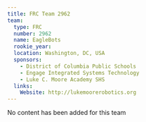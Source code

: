 ```yaml
---
title: FRC Team 2962
team:
  type: FRC
  number: 2962
  name: EagleBots
  rookie_year: 
  location: Washington, DC, USA
  sponsors:
    - District of Columbia Public Schools
    - Engage Integrated Systems Technology
    - Luke C. Moore Academy SHS
  links:
    Website: http://lukemoorerobotics.org
---
```

No content has been added for this team